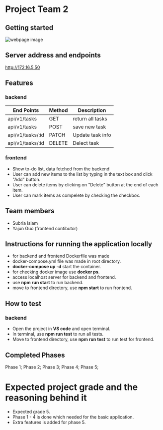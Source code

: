 # Project Team 2



## Getting started
![webpage image](https://gitlab.tamk.cloud/courses/web-software-production-5g00dm04/3004/project-team-2/-/raw/main/Frontend%20web%20page.png?inline=false)

## Server address and endpoints
http://172.16.5.50


## Features
### backend

| End Points      |     Method    |    Description   |
| --------------- | ------------- |  --------------  |
| api/v1/tasks    |    GET        | return all tasks |
| api/v1/tasks    |    POST       |   save new task  |
|api/v1/tasks/:id |    PATCH      | Update task info |
|api/v1/tasks/:id |    DELETE     |    Delect task   |

### frontend
- Show to-do list, data fetched from the backend
- User can add new items to the list by typing in the text box and click "Add" button.
- User can delete items by clicking on "Delete" button at the end of each item.
- User can mark items as compelete by checking the checkbox.


## Team members

- Subria Islam
- Yajun Guo (frontend contibutor)

## Instructions for running the application locally
- for backend and frontend Dockerfile was made
- docker-compose.yml file was made in root directory.
- **docker-compose up -d**  start the container.
- for checking docker image use **docker ps**.
- access localhost server for backend and frontend.
- use **npm run start** to run backend.
- move to frontend directory, use **npm start** to run frontend.

## How to test
### backend
- Open the project in **VS code** and open terminal.
- In terminal, use **npm run test** to run all tests.
- Move to frontend directory, use **npm run test** to run test for frontend.

## Completed Phases
Phase 1;
Phase 2;
Phase 3;
Phase 4;
Phase 5;

# Expected project grade and the reasoning behind it
- Expected grade 5.
- Phase 1 - 4 is done which needed for the basic application.
- Extra features is added for phase 5.


